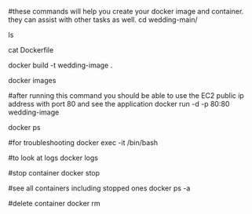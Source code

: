 #these commands will help you create your docker image and container. they can assist with other tasks as well.
cd wedding-main/

ls

cat Dockerfile

docker build -t wedding-image .

docker images

#after running this command you should be able to use the EC2 public ip address with port 80 and see the application
docker run -d -p 80:80 wedding-image

docker ps

#for troubleshooting
docker exec -it <container-id> /bin/bash

#to look at logs
docker logs <container-id>

#stop container
docker stop <container-id>

#see all containers including stopped ones
docker ps -a

#delete container
docker rm <container-id>
